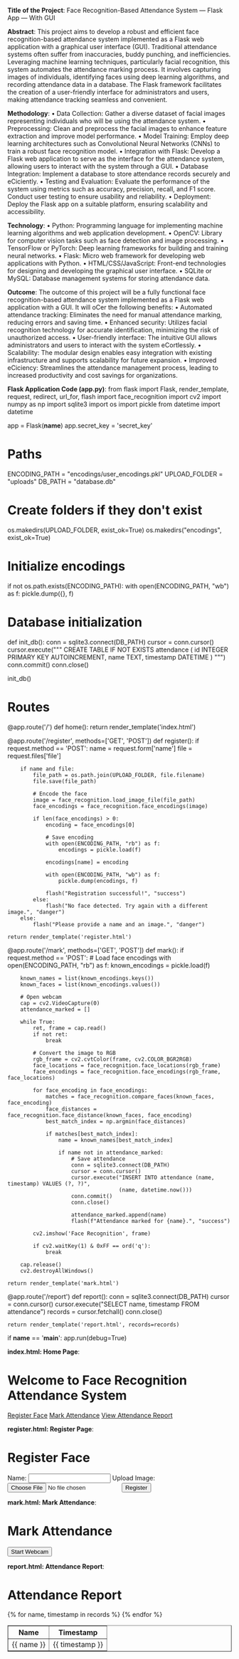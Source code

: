 **Title of the Project**: Face Recognition-Based Attendance System — Flask App — With GUI

**Abstract**:
This project aims to develop a robust and efficient face recognition-based attendance 
system implemented as a Flask web application with a graphical user interface (GUI). 
Traditional attendance systems often suffer from inaccuracies, buddy punching, and 
inefficiencies. Leveraging machine learning techniques, particularly facial recognition, 
this system automates the attendance marking process. It involves capturing images of 
individuals, identifying faces using deep learning algorithms, and recording attendance 
data in a database. The Flask framework facilitates the creation of a user-friendly 
interface for administrators and users, making attendance tracking seamless and 
convenient.

**Methodology**:
• Data Collection: Gather a diverse dataset of facial images representing individuals 
who will be using the attendance system.
• Preprocessing: Clean and preprocess the facial images to enhance feature 
extraction and improve model performance.
• Model Training: Employ deep learning architectures such as Convolutional Neural 
Networks (CNNs) to train a robust face recognition model.
• Integration with Flask: Develop a Flask web application to serve as the interface 
for the attendance system, allowing users to interact with the system through a 
GUI.
• Database Integration: Implement a database to store attendance records 
securely and eCiciently.
• Testing and Evaluation: Evaluate the performance of the system using metrics 
such as accuracy, precision, recall, and F1 score. Conduct user testing to ensure 
usability and reliability.
• Deployment: Deploy the Flask app on a suitable platform, ensuring scalability and 
accessibility.

**Technology**:
• Python: Programming language for implementing machine learning algorithms 
and web application development.
• OpenCV: Library for computer vision tasks such as face detection and image 
processing.
• TensorFlow or PyTorch: Deep learning frameworks for building and training neural 
networks.
• Flask: Micro web framework for developing web applications with Python.
• HTML/CSS/JavaScript: Front-end technologies for designing and developing the 
graphical user interface. 
• SQLite or MySQL: Database management systems for storing attendance data.

**Outcome**:
The outcome of this project will be a fully functional face recognition-based attendance 
system implemented as a Flask web application with a GUI. It will oCer the following 
benefits:
• Automated attendance tracking: Eliminates the need for manual attendance 
marking, reducing errors and saving time.
• Enhanced security: Utilizes facial recognition technology for accurate 
identification, minimizing the risk of unauthorized access.
• User-friendly interface: The intuitive GUI allows administrators and users to 
interact with the system eCortlessly.
• Scalability: The modular design enables easy integration with existing 
infrastructure and supports scalability for future expansion.
• Improved eCiciency: Streamlines the attendance management process, leading 
to increased productivity and cost savings for organizations.

**Flask Application Code (app.py)**:
from flask import Flask, render_template, request, redirect, url_for, flash
import face_recognition
import cv2
import numpy as np
import sqlite3
import os
import pickle
from datetime import datetime

app = Flask(__name__)
app.secret_key = 'secret_key'

# Paths
ENCODING_PATH = "encodings/user_encodings.pkl"
UPLOAD_FOLDER = "uploads"
DB_PATH = "database.db"

# Create folders if they don't exist
os.makedirs(UPLOAD_FOLDER, exist_ok=True)
os.makedirs("encodings", exist_ok=True)

# Initialize encodings
if not os.path.exists(ENCODING_PATH):
    with open(ENCODING_PATH, "wb") as f:
        pickle.dump({}, f)

# Database initialization
def init_db():
    conn = sqlite3.connect(DB_PATH)
    cursor = conn.cursor()
    cursor.execute("""
        CREATE TABLE IF NOT EXISTS attendance (
            id INTEGER PRIMARY KEY AUTOINCREMENT,
            name TEXT,
            timestamp DATETIME
        )
    """)
    conn.commit()
    conn.close()

init_db()

# Routes
@app.route('/')
def home():
    return render_template('index.html')

@app.route('/register', methods=['GET', 'POST'])
def register():
    if request.method == 'POST':
        name = request.form['name']
        file = request.files['file']

        if name and file:
            file_path = os.path.join(UPLOAD_FOLDER, file.filename)
            file.save(file_path)

            # Encode the face
            image = face_recognition.load_image_file(file_path)
            face_encodings = face_recognition.face_encodings(image)

            if len(face_encodings) > 0:
                encoding = face_encodings[0]

                # Save encoding
                with open(ENCODING_PATH, "rb") as f:
                    encodings = pickle.load(f)

                encodings[name] = encoding

                with open(ENCODING_PATH, "wb") as f:
                    pickle.dump(encodings, f)

                flash("Registration successful!", "success")
            else:
                flash("No face detected. Try again with a different image.", "danger")
        else:
            flash("Please provide a name and an image.", "danger")

    return render_template('register.html')

@app.route('/mark', methods=['GET', 'POST'])
def mark():
    if request.method == 'POST':
        # Load face encodings
        with open(ENCODING_PATH, "rb") as f:
            known_encodings = pickle.load(f)

        known_names = list(known_encodings.keys())
        known_faces = list(known_encodings.values())

        # Open webcam
        cap = cv2.VideoCapture(0)
        attendance_marked = []

        while True:
            ret, frame = cap.read()
            if not ret:
                break

            # Convert the image to RGB
            rgb_frame = cv2.cvtColor(frame, cv2.COLOR_BGR2RGB)
            face_locations = face_recognition.face_locations(rgb_frame)
            face_encodings = face_recognition.face_encodings(rgb_frame, face_locations)

            for face_encoding in face_encodings:
                matches = face_recognition.compare_faces(known_faces, face_encoding)
                face_distances = face_recognition.face_distance(known_faces, face_encoding)
                best_match_index = np.argmin(face_distances)

                if matches[best_match_index]:
                    name = known_names[best_match_index]

                    if name not in attendance_marked:
                        # Save attendance
                        conn = sqlite3.connect(DB_PATH)
                        cursor = conn.cursor()
                        cursor.execute("INSERT INTO attendance (name, timestamp) VALUES (?, ?)",
                                       (name, datetime.now()))
                        conn.commit()
                        conn.close()

                        attendance_marked.append(name)
                        flash(f"Attendance marked for {name}.", "success")

            cv2.imshow('Face Recognition', frame)

            if cv2.waitKey(1) & 0xFF == ord('q'):
                break

        cap.release()
        cv2.destroyAllWindows()

    return render_template('mark.html')

@app.route('/report')
def report():
    conn = sqlite3.connect(DB_PATH)
    cursor = conn.cursor()
    cursor.execute("SELECT name, timestamp FROM attendance")
    records = cursor.fetchall()
    conn.close()

    return render_template('report.html', records=records)

if __name__ == '__main__':
    app.run(debug=True)

**index.html: Home Page**:
<!DOCTYPE html>
<html>
<head>
    <title>Face Recognition Attendance</title>
</head>
<body>
    <h1>Welcome to Face Recognition Attendance System</h1>
    <a href="/register">Register Face</a>
    <a href="/mark">Mark Attendance</a>
    <a href="/report">View Attendance Report</a>
</body>
</html>

**register.html: Register Page**:
<!DOCTYPE html>
<html>
<head>
    <title>Register Face</title>
</head>
<body>
    <h1>Register Face</h1>
    <form method="POST" enctype="multipart/form-data">
        <label>Name:</label>
        <input type="text" name="name" required>
        <label>Upload Image:</label>
        <input type="file" name="file" required>
        <button type="submit">Register</button>
    </form>
</body>
</html>

**mark.html: Mark Attendance**:
<!DOCTYPE html>
<html>
<head>
    <title>Mark Attendance</title>
</head>
<body>
    <h1>Mark Attendance</h1>
    <form method="POST">
        <button type="submit">Start Webcam</button>
    </form>
</body>
</html>

**report.html: Attendance Report**:
<!DOCTYPE html>
<html>
<head>
    <title>Attendance Report</title>
</head>
<body>
    <h1>Attendance Report</h1>
    <table border="1">
        <tr>
            <th>Name</th>
            <th>Timestamp</th>
        </tr>
        {% for name, timestamp in records %}
        <tr>
            <td>{{ name }}</td>
            <td>{{ timestamp }}</td>
        </tr>
        {% endfor %}
    </table>
</body>
</html>
